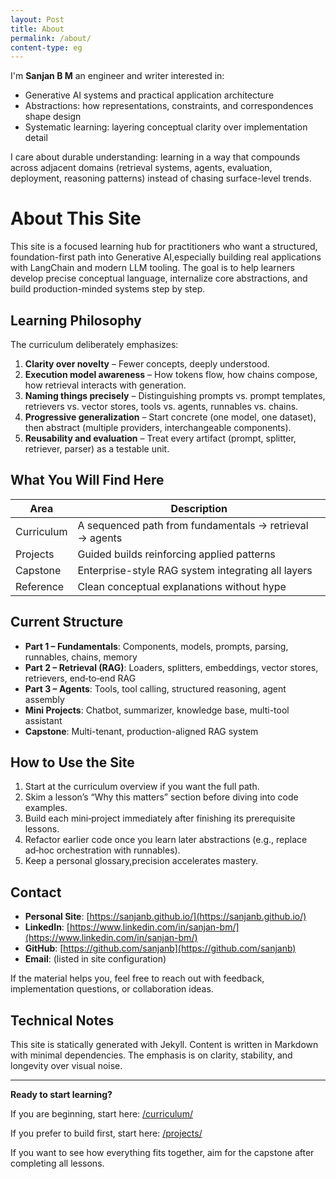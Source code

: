 ```yaml
---
layout: Post
title: About
permalink: /about/
content-type: eg
---
```


<div class="about-section">

I'm **Sanjan B M** an engineer and writer interested in:

- Generative AI systems and practical application architecture
- Abstractions: how representations, constraints, and correspondences shape design
- Systematic learning: layering conceptual clarity over implementation detail

I care about durable understanding: learning in a way that compounds across adjacent domains (retrieval systems, agents, evaluation, deployment, reasoning patterns) instead of chasing surface-level trends.

</div>

<div class="about-section">

# About This Site

This site is a focused learning hub for practitioners who want a structured, foundation-first path into Generative AI,especially building real applications with LangChain and modern LLM tooling. The goal is to help learners develop precise conceptual language, internalize core abstractions, and build production-minded systems step by step.

</div>

<div class="philosophy-section">

## Learning Philosophy

The curriculum deliberately emphasizes:

1. **Clarity over novelty** – Fewer concepts, deeply understood.
2. **Execution model awareness** – How tokens flow, how chains compose, how retrieval interacts with generation.
3. **Naming things precisely** – Distinguishing prompts vs. prompt templates, retrievers vs. vector stores, tools vs. agents, runnables vs. chains.
4. **Progressive generalization** – Start concrete (one model, one dataset), then abstract (multiple providers, interchangeable components).
5. **Reusability and evaluation** – Treat every artifact (prompt, splitter, retriever, parser) as a testable unit.

</div>

<div class="about-section">

## What You Will Find Here

| Area       | Description                                             |
| ---------- | ------------------------------------------------------- |
| Curriculum | A sequenced path from fundamentals → retrieval → agents |
| Projects   | Guided builds reinforcing applied patterns              |
| Capstone   | Enterprise-style RAG system integrating all layers      |
| Reference  | Clean conceptual explanations without hype              |

## Current Structure

- **Part 1 – Fundamentals**: Components, models, prompts, parsing, runnables, chains, memory
- **Part 2 – Retrieval (RAG)**: Loaders, splitters, embeddings, vector stores, retrievers, end‑to‑end RAG
- **Part 3 – Agents**: Tools, tool calling, structured reasoning, agent assembly
- **Mini Projects**: Chatbot, summarizer, knowledge base, multi-tool assistant
- **Capstone**: Multi-tenant, production-aligned RAG system

## How to Use the Site

1. Start at the curriculum overview if you want the full path.
2. Skim a lesson’s “Why this matters” section before diving into code examples.
3. Build each mini‑project immediately after finishing its prerequisite lessons.
4. Refactor earlier code once you learn later abstractions (e.g., replace ad‑hoc orchestration with runnables).
5. Keep a personal glossary,precision accelerates mastery.

</div>

<div class="contact-links">

## Contact

- **Personal Site**: [https://sanjanb.github.io/](https://sanjanb.github.io/)
- **LinkedIn**: [https://www.linkedin.com/in/sanjan-bm/](https://www.linkedin.com/in/sanjan-bm/)
- **GitHub**: [https://github.com/sanjanb](https://github.com/sanjanb)
- **Email**: (listed in site configuration)

If the material helps you, feel free to reach out with feedback, implementation questions, or collaboration ideas.

</div>

<div class="technical-notes">

## Technical Notes

This site is statically generated with Jekyll. Content is written in Markdown with minimal dependencies. The emphasis is on clarity, stability, and longevity over visual noise.

</div>

---

<div class="cta-section">

**Ready to start learning?**

If you are beginning, start here: [/curriculum/](/curriculum/)

If you prefer to build first, start here: [/projects/](/projects/)

If you want to see how everything fits together, aim for the capstone after completing all lessons.

</div>
